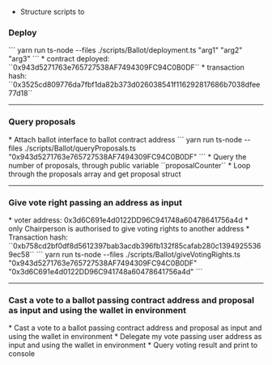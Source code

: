 * Structure scripts to

<h3> Deploy </h3>
```
yarn run ts-node --files ./scripts/Ballot/deployment.ts "arg1" "arg2" "arg3"
```
  * contract deployed: ``0x943d5271763e765727538AF7494309FC94C0B0DF``
  * transaction hash: ``0x3525cd809776da7fbf1da82b373d026038541f116292817686b7038dfee77d18``

<hr />

<h3> Query proposals </h3>
  * Attach ballot interface to ballot contract address
```
yarn run ts-node --files ./scripts/Ballot/queryProposals.ts "0x943d5271763e765727538AF7494309FC94C0B0DF"
```
  * Query the number of proposals, through public variable ``proposalCounter``
  * Loop through the proposals array and get proposal struct
<hr />

<h3>Give vote right passing an address as input</h3>
  * voter address: 0x3d6C691e4d0122DD96C941748a60478641756a4d
  * only Chairperson is authorised to give voting rights to another address
  * Transaction hash: ``0xb758cd2bf0df8d5612397bab3acdb396fb132f85cafab280c13949255369ec58``
```
yarn run ts-node --files ./scripts/Ballot/giveVotingRights.ts "0x943d5271763e765727538AF7494309FC94C0B0DF" "0x3d6C691e4d0122DD96C941748a60478641756a4d"
```

<hr />
<h3>Cast a vote to a ballot passing contract address and proposal as input and using the wallet in environment</h3>
  * Cast a vote to a ballot passing contract address and proposal as input and using the wallet in environment
  * Delegate my vote passing user address as input and using the wallet in environment
  * Query voting result and print to console
